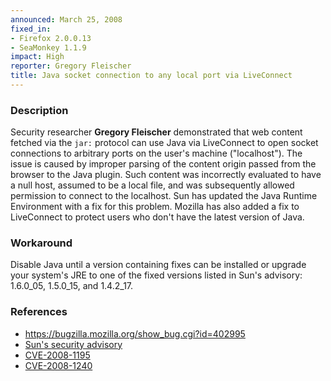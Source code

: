 ```yaml
---
announced: March 25, 2008
fixed_in:
- Firefox 2.0.0.13
- SeaMonkey 1.1.9
impact: High
reporter: Gregory Fleischer
title: Java socket connection to any local port via LiveConnect
---
```


<h3>Description</h3>

<p>Security researcher <strong>Gregory Fleischer</strong> demonstrated that
web content fetched via the <code>jar:</code> protocol can use Java via
LiveConnect to open socket connections to arbitrary ports on the user's machine
("localhost"). The issue is caused by improper parsing of the content origin
passed from the browser to the Java plugin. Such content was incorrectly
evaluated to have a null host, assumed to be a local file, and was
subsequently allowed permission to connect to the localhost. Sun has updated
the Java Runtime Environment with a fix for this problem. Mozilla has also
added a fix to LiveConnect to protect users who don't have the latest version
of Java.</p>

<h3>Workaround</h3>

<p>Disable Java until a version containing fixes can be installed or upgrade
your system's JRE to one of the fixed versions listed in Sun's advisory:
1.6.0_05, 1.5.0_15, and 1.4.2_17.</p>

<h3>References</h3>

<ul>
  <li><a href="https://bugzilla.mozilla.org/show_bug.cgi?id=402995">
      https://bugzilla.mozilla.org/show_bug.cgi?id=402995</a></li>
  <li><a href="http://sunsolve.sun.com/search/document.do?assetkey=1-66-233326-1">
      Sun's security advisory</a></li>
  <li><a class="ex-ref" href="http://cve.mitre.org/cgi-bin/cvename.cgi?name=CVE-2008-1195">
      CVE-2008-1195</a></li>
  <li><a class="ex-ref" href="http://cve.mitre.org/cgi-bin/cvename.cgi?name=CVE-2008-1240">
      CVE-2008-1240</a></li>
</ul>



